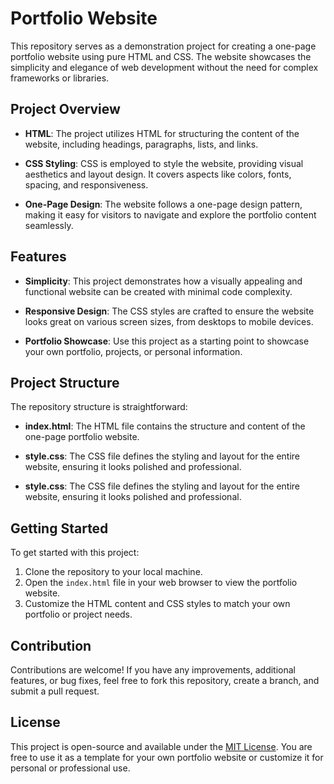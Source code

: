 # Portfolio Website

This repository serves as a demonstration project for creating a one-page portfolio website using pure HTML and CSS. The website showcases the simplicity and elegance of web development without the need for complex frameworks or libraries.

## Project Overview

- **HTML**: The project utilizes HTML for structuring the content of the website, including headings, paragraphs, lists, and links.

- **CSS Styling**: CSS is employed to style the website, providing visual aesthetics and layout design. It covers aspects like colors, fonts, spacing, and responsiveness.

- **One-Page Design**: The website follows a one-page design pattern, making it easy for visitors to navigate and explore the portfolio content seamlessly.

## Features

- **Simplicity**: This project demonstrates how a visually appealing and functional website can be created with minimal code complexity.

- **Responsive Design**: The CSS styles are crafted to ensure the website looks great on various screen sizes, from desktops to mobile devices.

- **Portfolio Showcase**: Use this project as a starting point to showcase your own portfolio, projects, or personal information.

## Project Structure

The repository structure is straightforward:

- **index.html**: The HTML file contains the structure and content of the one-page portfolio website.

- **style.css**: The CSS file defines the styling and layout for the entire website, ensuring it looks polished and professional.

- **style.css**: The CSS file defines the styling and layout for the entire website, ensuring it looks polished and professional.

## Getting Started

To get started with this project:

1. Clone the repository to your local machine.
2. Open the `index.html` file in your web browser to view the portfolio website.
3. Customize the HTML content and CSS styles to match your own portfolio or project needs.

## Contribution

Contributions are welcome! If you have any improvements, additional features, or bug fixes, feel free to fork this repository, create a branch, and submit a pull request.

## License

This project is open-source and available under the [MIT License](LICENSE). You are free to use it as a template for your own portfolio website or customize it for personal or professional use.
